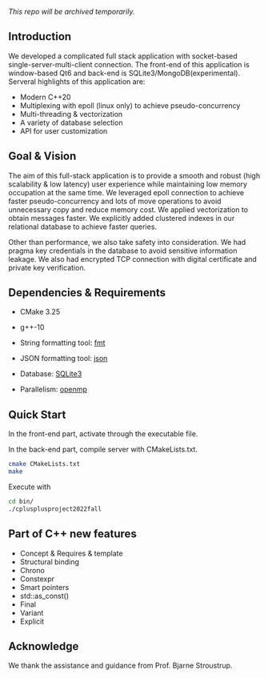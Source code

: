 *This repo will be archived temporarily.*

## Introduction

We developed a complicated full stack application with socket-based single-server-multi-client connection. The front-end of this application is window-based Qt6 and back-end is SQLite3/MongoDB(experimental). Serveral highlights of this application are:

* Modern C++20
* Multiplexing with epoll (linux only) to achieve pseudo-concurrency
* Multi-threading & vectorization
* A variety of database selection
* API for user customization


## Goal & Vision

The aim of this full-stack application is to provide a smooth and robust (high scalability & low latency) user experience while maintaining low memory occupation at the same time. We leveraged epoll connection to achieve faster pseudo-concurrency and lots of move operations to avoid unnecessary copy and reduce memory cost. We applied vectorization to obtain messages faster. We explicitly added clustered indexes in our relational database to achieve faster queries.

Other than performance, we also take safety into consideration. We had pragma key credentials in the database to avoid sensitive information leakage. We also had encrypted TCP connection with digital certificate and private key verification. 


## Dependencies & Requirements

* CMake 3.25
* g++-10

* String formatting tool: [fmt](https://github.com/fmtlib/fmt)
* JSON formatting tool: [json](https://github.com/nlohmann/json)
* Database: [SQLite3](https://github.com/SRombauts/SQLiteCpp/tree/master/sqlite3)
* Parallelism: [openmp](https://www.openmp.org/resources/)



## Quick Start

In the front-end part, activate through the executable file.

In the back-end part, compile server with CMakeLists.txt.

```bash
cmake CMakeLists.txt
make
```

Execute with

```bash
cd bin/
./cplusplusproject2022fall
```




## Part of C++ new features

* Concept & Requires & template
* Structural binding
* Chrono
* Constexpr
* Smart pointers
* std::as_const()
* Final
* Variant
* Explicit


## Acknowledge

We thank the assistance and guidance from Prof. Bjarne Stroustrup.